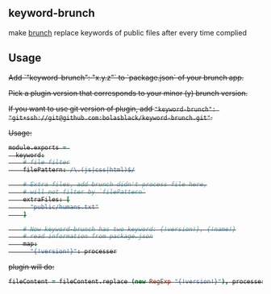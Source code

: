 ## keyword-brunch
make [brunch](http://brunch.io) replace keywords of public files after every time complied

## Usage
<del>
Add `"keyword-brunch": "x.y.z"` to `package.json` of your brunch app.

Pick a plugin version that corresponds to your minor (y) brunch version.
</del>

If you want to use git version of plugin, add
`"keyword-brunch": "git+ssh://git@github.com:bolasblack/keyword-brunch.git"`.

Usage:

```coffeescript
module.exports = 
  keyword:
    # file filter
    filePattern: /\.(js|css|html)$/

    # Extra files, add brunch didn't process file here,
    # will not filter by `filePattern`
    extraFiles: [
      "public/humans.txt"
    ]

    # Now keyword-brunch has two keyword: {!version!}, {!name!}
    # read information from package.json
    map:
      "{!version!}": processer
```

plugin will do:

```coffeescript
fileContent = fileContent.replace (new RegExp "{!version!}"), processer
```
